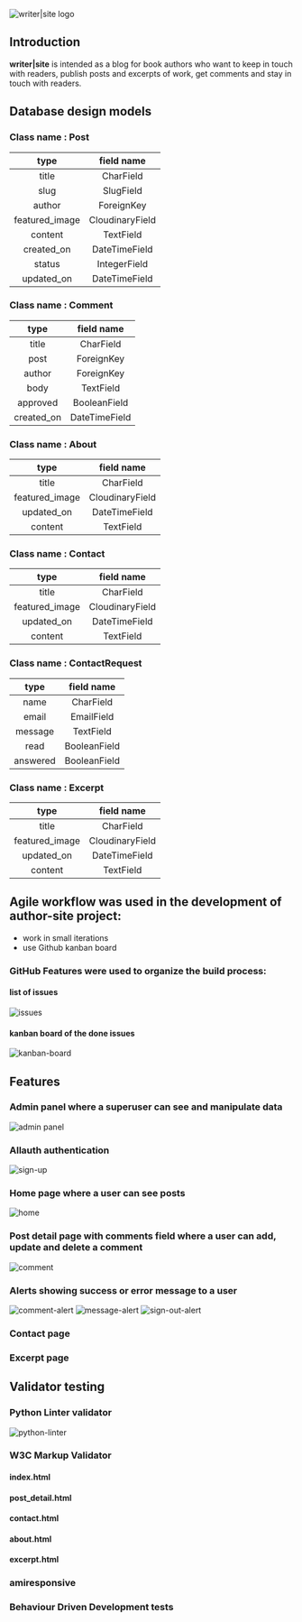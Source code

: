 ![writer|site logo](https://github.com/ireneuszcierpisz/author-site/blob/main/media/writersite-logo.png)

## Introduction ##

 **writer|site** is intended as a blog for book authors who want to keep in touch with readers, publish posts and excerpts of work, get comments and stay in touch with readers.


## Database design models

### Class name : Post
   
| type | field name |
| :---: | :---: |
title | CharField
slug | SlugField
author | ForeignKey
featured_image | CloudinaryField
content | TextField
created_on | DateTimeField
status | IntegerField
updated_on | DateTimeField


### Class name : Comment
   
| type | field name |
| :---: | :---: |
title | CharField
post | ForeignKey
author | ForeignKey
body | TextField
approved | BooleanField
created_on | DateTimeField


### Class name : About

| type | field name |
| :---: | :---: |
title | CharField
featured_image | CloudinaryField
updated_on | DateTimeField
content | TextField


### Class name : Contact

| type | field name |
| :---: | :---: |
title | CharField
featured_image | CloudinaryField
updated_on | DateTimeField
content | TextField


### Class name : ContactRequest

| type | field name |
| :---: | :---: |
name | CharField
email | EmailField
message | TextField
read | BooleanField
answered | BooleanField


### Class name : Excerpt
| type | field name |
| :---: | :---: |
title | CharField
featured_image | CloudinaryField
updated_on | DateTimeField
content | TextField

## Agile workflow was used in the development of author-site project:
- work in small iterations
- use Github kanban board

### GitHub Features were used to organize the build process:

#### list of issues
![issues](https://github.com/ireneuszcierpisz/author-site/blob/main/media/issues.png)

#### kanban board of the done issues
![kanban-board](https://github.com/ireneuszcierpisz/author-site/blob/main/media/kanban-board.png)


## Features

### Admin panel where a superuser can see and manipulate data
![admin panel](https://github.com/ireneuszcierpisz/author-site/blob/main/media/admin-panel.png)

### Allauth authentication
![sign-up](https://github.com/ireneuszcierpisz/author-site/blob/main/media/sign-up.png)

### Home page where a user can see posts
![home](https://github.com/ireneuszcierpisz/author-site/blob/main/media/home.png)

### Post detail page with comments field where a user can add, update and delete a comment
![comment](https://github.com/ireneuszcierpisz/author-site/blob/main/media/comment.png)

### Alerts showing success or error message to a user
![comment-alert](https://github.com/ireneuszcierpisz/author-site/blob/main/media/comment-alert.png)
![message-alert](https://github.com/ireneuszcierpisz/author-site/blob/main/media/message-alert.png)
![sign-out-alert](https://github.com/ireneuszcierpisz/author-site/blob/main/media/sign-out-alert.png)

### Contact page

### Excerpt page


## Validator testing

### Python Linter validator
![python-linter](https://github.com/ireneuszcierpisz/author-site/blob/main/media/python-linter.png)

### W3C Markup Validator

#### index.html
#### post_detail.html
#### contact.html
#### about.html
#### excerpt.html

### amiresponsive

### Behaviour Driven Development tests

